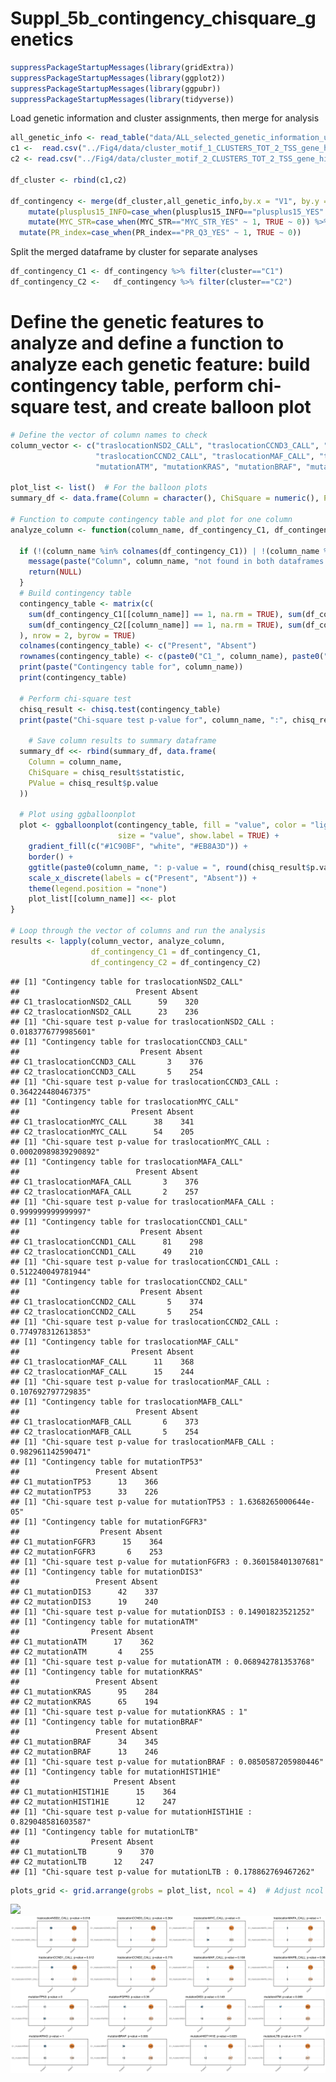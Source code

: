 # Suppl_5b_contingency_chisquare_genetics

``` r
suppressPackageStartupMessages(library(gridExtra))
suppressPackageStartupMessages(library(ggplot2))
suppressPackageStartupMessages(library(ggpubr))
suppressPackageStartupMessages(library(tidyverse))
```

Load genetic information and cluster assignments, then merge for
analysis

``` r
all_genetic_info <- read_table("data/ALL_selected_genetic_information_used_for_heatmap_03APRILE.txt")
c1 <-  read.csv("../Fig4/data/cluster_motif_1_CLUSTERS_TOT_2_TSS_gene_highly_correlated_among_increase_disease_COMMPASS_only_tumour_with_NRF1_consensus_4cell_lines_0124_cluster_col_canberra_ward.D2_rows_manhattan_ward.D2_0124.txt", sep = "\t", header = F) %>% mutate(cluster="C1")
c2 <- read.csv("../Fig4/data/cluster_motif_2_CLUSTERS_TOT_2_TSS_gene_highly_correlated_among_increase_disease_COMMPASS_only_tumour_with_NRF1_consensus_4cell_lines_0124_cluster_col_canberra_ward.D2_rows_manhattan_ward.D2_0124.txt", sep = "\t", header = F) %>% mutate(cluster="C2")

df_cluster <- rbind(c1,c2)

df_contingency <- merge(df_cluster,all_genetic_info,by.x = "V1", by.y = "Patient_ID") %>% 
    mutate(plusplus15_INFO=case_when(plusplus15_INFO=="plusplus15_YES"  ~ 1, TRUE ~ 0)) %>%
    mutate(MYC_STR=case_when(MYC_STR=="MYC_STR_YES" ~ 1, TRUE ~ 0)) %>%
  mutate(PR_index=case_when(PR_index=="PR_Q3_YES" ~ 1, TRUE ~ 0)) 
```

Split the merged dataframe by cluster for separate analyses

``` r
df_contingency_C1 <- df_contingency %>% filter(cluster=="C1") 
df_contingency_C2 <-   df_contingency %>% filter(cluster=="C2")
```

# Define the genetic features to analyze and define a function to analyze each genetic feature: build contingency table, perform chi-square test, and create balloon plot

``` r
# Define the vector of column names to check
column_vector <- c("traslocationNSD2_CALL", "traslocationCCND3_CALL", "traslocationMYC_CALL","traslocationMAFA_CALL","traslocationCCND1_CALL",
                   "traslocationCCND2_CALL", "traslocationMAF_CALL", "traslocationMAFB_CALL", "mutationTP53", "mutationFGFR3", "mutationDIS3", 
                   "mutationATM", "mutationKRAS", "mutationBRAF", "mutationHIST1H1E", "mutationLTB")

plot_list <- list()  # For the balloon plots
summary_df <- data.frame(Column = character(), ChiSquare = numeric(), PValue = numeric(), stringsAsFactors = FALSE)

# Function to compute contingency table and plot for one column
analyze_column <- function(column_name, df_contingency_C1, df_contingency_C2) {
  
  if (!(column_name %in% colnames(df_contingency_C1)) | !(column_name %in% colnames(df_contingency_C2))) {
    message(paste("Column", column_name, "not found in both dataframes. Skipping."))
    return(NULL)
  }
  # Build contingency table
  contingency_table <- matrix(c(
    sum(df_contingency_C1[[column_name]] == 1, na.rm = TRUE), sum(df_contingency_C1[[column_name]] == 0, na.rm = TRUE),
    sum(df_contingency_C2[[column_name]] == 1, na.rm = TRUE), sum(df_contingency_C2[[column_name]] == 0, na.rm = TRUE)
  ), nrow = 2, byrow = TRUE)
  colnames(contingency_table) <- c("Present", "Absent")
  rownames(contingency_table) <- c(paste0("C1_", column_name), paste0("C2_", column_name))
  print(paste("Contingency table for", column_name))
  print(contingency_table)

  # Perform chi-square test
  chisq_result <- chisq.test(contingency_table)
  print(paste("Chi-square test p-value for", column_name, ":", chisq_result$p.value))
  
    # Save column results to summary dataframe
  summary_df <<- rbind(summary_df, data.frame(
    Column = column_name,
    ChiSquare = chisq_result$statistic,
    PValue = chisq_result$p.value
  ))
  
  # Plot using ggballoonplot
  plot <- ggballoonplot(contingency_table, fill = "value", color = "lightgray", 
                        size = "value", show.label = TRUE) +
    gradient_fill(c("#1C90BF", "white", "#EB8A3D")) +
    border() +
    ggtitle(paste0(column_name, ": p-value = ", round(chisq_result$p.value, 3))) +
    scale_x_discrete(labels = c("Present", "Absent")) + 
    theme(legend.position = "none")
    plot_list[[column_name]] <<- plot
}

# Loop through the vector of columns and run the analysis
results <- lapply(column_vector, analyze_column, 
                  df_contingency_C1 = df_contingency_C1, 
                  df_contingency_C2 = df_contingency_C2)
```

    ## [1] "Contingency table for traslocationNSD2_CALL"
    ##                          Present Absent
    ## C1_traslocationNSD2_CALL      59    320
    ## C2_traslocationNSD2_CALL      23    236
    ## [1] "Chi-square test p-value for traslocationNSD2_CALL : 0.0183776779985601"
    ## [1] "Contingency table for traslocationCCND3_CALL"
    ##                           Present Absent
    ## C1_traslocationCCND3_CALL       3    376
    ## C2_traslocationCCND3_CALL       5    254
    ## [1] "Chi-square test p-value for traslocationCCND3_CALL : 0.364224480467375"
    ## [1] "Contingency table for traslocationMYC_CALL"
    ##                         Present Absent
    ## C1_traslocationMYC_CALL      38    341
    ## C2_traslocationMYC_CALL      54    205
    ## [1] "Chi-square test p-value for traslocationMYC_CALL : 0.00020989839290892"
    ## [1] "Contingency table for traslocationMAFA_CALL"
    ##                          Present Absent
    ## C1_traslocationMAFA_CALL       3    376
    ## C2_traslocationMAFA_CALL       2    257
    ## [1] "Chi-square test p-value for traslocationMAFA_CALL : 0.999999999999997"
    ## [1] "Contingency table for traslocationCCND1_CALL"
    ##                           Present Absent
    ## C1_traslocationCCND1_CALL      81    298
    ## C2_traslocationCCND1_CALL      49    210
    ## [1] "Chi-square test p-value for traslocationCCND1_CALL : 0.512240049781944"
    ## [1] "Contingency table for traslocationCCND2_CALL"
    ##                           Present Absent
    ## C1_traslocationCCND2_CALL       5    374
    ## C2_traslocationCCND2_CALL       5    254
    ## [1] "Chi-square test p-value for traslocationCCND2_CALL : 0.774978312613853"
    ## [1] "Contingency table for traslocationMAF_CALL"
    ##                         Present Absent
    ## C1_traslocationMAF_CALL      11    368
    ## C2_traslocationMAF_CALL      15    244
    ## [1] "Chi-square test p-value for traslocationMAF_CALL : 0.107692797729835"
    ## [1] "Contingency table for traslocationMAFB_CALL"
    ##                          Present Absent
    ## C1_traslocationMAFB_CALL       6    373
    ## C2_traslocationMAFB_CALL       5    254
    ## [1] "Chi-square test p-value for traslocationMAFB_CALL : 0.982961142590471"
    ## [1] "Contingency table for mutationTP53"
    ##                 Present Absent
    ## C1_mutationTP53      13    366
    ## C2_mutationTP53      33    226
    ## [1] "Chi-square test p-value for mutationTP53 : 1.6368265000644e-05"
    ## [1] "Contingency table for mutationFGFR3"
    ##                  Present Absent
    ## C1_mutationFGFR3      15    364
    ## C2_mutationFGFR3       6    253
    ## [1] "Chi-square test p-value for mutationFGFR3 : 0.360158401307681"
    ## [1] "Contingency table for mutationDIS3"
    ##                 Present Absent
    ## C1_mutationDIS3      42    337
    ## C2_mutationDIS3      19    240
    ## [1] "Chi-square test p-value for mutationDIS3 : 0.14901823521252"
    ## [1] "Contingency table for mutationATM"
    ##                Present Absent
    ## C1_mutationATM      17    362
    ## C2_mutationATM       4    255
    ## [1] "Chi-square test p-value for mutationATM : 0.068942781353768"
    ## [1] "Contingency table for mutationKRAS"
    ##                 Present Absent
    ## C1_mutationKRAS      95    284
    ## C2_mutationKRAS      65    194
    ## [1] "Chi-square test p-value for mutationKRAS : 1"
    ## [1] "Contingency table for mutationBRAF"
    ##                 Present Absent
    ## C1_mutationBRAF      34    345
    ## C2_mutationBRAF      13    246
    ## [1] "Chi-square test p-value for mutationBRAF : 0.0850587205980446"
    ## [1] "Contingency table for mutationHIST1H1E"
    ##                     Present Absent
    ## C1_mutationHIST1H1E      15    364
    ## C2_mutationHIST1H1E      12    247
    ## [1] "Chi-square test p-value for mutationHIST1H1E : 0.829048581603587"
    ## [1] "Contingency table for mutationLTB"
    ##                Present Absent
    ## C1_mutationLTB       9    370
    ## C2_mutationLTB      12    247
    ## [1] "Chi-square test p-value for mutationLTB : 0.178862769467262"

``` r
plots_grid <- grid.arrange(grobs = plot_list, ncol = 4)  # Adjust ncol for your desired layout
```

![](Suppl_5b_contingency_chisquare_genetics_files/figure-markdown_github/unnamed-chunk-4-1.png)
![Suppl_5b_contingency_chisquare_genetics](https://github.com/cleliacort/NRF1_paper/blob/main/Fig5/figures/Suppl/contingency_table_between_C1_and_C2_for_all_genetics__09APRILE25.png)
